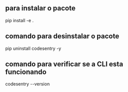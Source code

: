 ## para instalar o pacote
pip install -e . 

## comando para desinstalar o pacote
pip uninstall codesentry -y

## comando para verificar se a CLI esta funcionando
codesentry --version